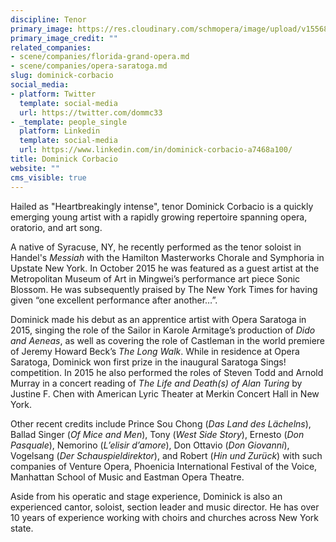 ```yaml
---
discipline: Tenor
primary_image: https://res.cloudinary.com/schmopera/image/upload/v1556846330/media/2019/05/Dominick-Corbacio.jpg
primary_image_credit: ""
related_companies:
- scene/companies/florida-grand-opera.md
- scene/companies/opera-saratoga.md
slug: dominick-corbacio
social_media:
- platform: Twitter
  template: social-media
  url: https://twitter.com/dommc33
- _template: people_single
  platform: Linkedin
  template: social-media
  url: https://www.linkedin.com/in/dominick-corbacio-a7468a100/
title: Dominick Corbacio
website: ""
cms_visible: true
---
```

Hailed as "Heartbreakingly intense", tenor Dominick Corbacio is a quickly emerging young artist with a rapidly growing repertoire spanning opera, oratorio, and art song.

A native of Syracuse, NY, he recently performed as the tenor soloist in Handel's _Messiah_ with the Hamilton Masterworks Chorale and Symphoria in Upstate New York. In October 2015 he was featured as a guest artist at the Metropolitan Museum of Art in Mingwei’s performance art piece Sonic Blossom. He was subsequently praised by The New York Times for having given “one excellent performance after another…”. 

Dominick made his debut as an apprentice artist with Opera Saratoga in 2015, singing the role of the Sailor in Karole Armitage’s production of _Dido and Aeneas_, as well as covering the role of Castleman in the world premiere of Jeremy Howard Beck’s _The Long Walk_. While in residence at Opera Saratoga, Dominick won first prize in the inaugural Saratoga Sings! competition. In 2015 he also performed the roles of Steven Todd and Arnold Murray in a concert reading of _The Life and Death(s) of Alan Turing_ by Justine F. Chen with American Lyric Theater at Merkin Concert Hall in New York.

Other recent credits include Prince Sou Chong (_Das Land des Lächelns_), Ballad Singer (_Of Mice and Men_), Tony (_West Side Story_), Ernesto (_Don Pasquale_), Nemorino (_L’elisir d’amore_), Don Ottavio (_Don Giovanni_), Vogelsang (_Der Schauspieldirektor_), and Robert (_Hin und Zurück_) with such companies of Venture Opera, Phoenicia International Festival of the Voice, Manhattan School of Music and Eastman Opera Theatre. 

Aside from his operatic and stage experience, Dominick is also an experienced cantor, soloist, section leader and music director. He has over 10 years of experience working with choirs and churches across New York state.
